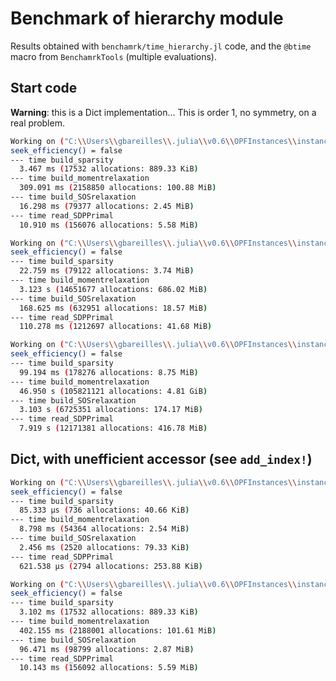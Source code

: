 # Benchmark of hierarchy module

Results obtained with `benchamrk/time_hierarchy.jl` code, and the `@btime` macro from `BenchamrkTools` (multiple evaluations).

## Start code

**Warning**: this is a Dict implementation...
This is order 1, no symmetry, on a real problem.

```bash
Working on ("C:\\Users\\gbareilles\\.julia\\v0.6\\OPFInstances\\instances\\data_Matpower\\matpower_QCQP", "case30pwl.dat")
seek_efficiency() = false
--- time build_sparsity
  3.467 ms (17532 allocations: 889.33 KiB)
--- time build_momentrelaxation
  309.091 ms (2158850 allocations: 100.88 MiB)
--- time build_SOSrelaxation
  16.298 ms (79377 allocations: 2.45 MiB)
--- time read_SDPPrimal
  10.910 ms (156076 allocations: 5.58 MiB)
```

```bash
Working on ("C:\\Users\\gbareilles\\.julia\\v0.6\\OPFInstances\\instances\\data_Matpower\\matpower_QCQP", "case89pegase.dat")
seek_efficiency() = false
--- time build_sparsity
  22.759 ms (79122 allocations: 3.74 MiB)
--- time build_momentrelaxation
  3.123 s (14651677 allocations: 686.02 MiB)
--- time build_SOSrelaxation
  168.625 ms (632951 allocations: 18.57 MiB)
--- time read_SDPPrimal
  110.278 ms (1212697 allocations: 41.68 MiB)
```

```bash
Working on ("C:\\Users\\gbareilles\\.julia\\v0.6\\OPFInstances\\instances\\data_Matpower\\matpower_QCQP", "case300.dat")
seek_efficiency() = false
--- time build_sparsity
  99.194 ms (178276 allocations: 8.75 MiB)
--- time build_momentrelaxation
  46.950 s (105821121 allocations: 4.81 GiB)
--- time build_SOSrelaxation
  3.103 s (6725351 allocations: 174.17 MiB)
--- time read_SDPPrimal
  7.919 s (12171381 allocations: 416.78 MiB)
```

## Dict, with unefficient accessor (see `add_index!`)

```bash
Working on ("C:\\Users\\gbareilles\\.julia\\v0.6\\OPFInstances\\instances\\data_Matpower\\matpower_QCQP", "WB2.dat")
seek_efficiency() = false
--- time build_sparsity
  85.333 μs (736 allocations: 40.66 KiB)
--- time build_momentrelaxation
  8.798 ms (54364 allocations: 2.54 MiB)
--- time build_SOSrelaxation
  2.456 ms (2520 allocations: 79.33 KiB)
--- time read_SDPPrimal
  621.538 μs (2794 allocations: 253.88 KiB)
```

```bash
Working on ("C:\\Users\\gbareilles\\.julia\\v0.6\\OPFInstances\\instances\\data_Matpower\\matpower_QCQP", "case30pwl.dat")
seek_efficiency() = false
--- time build_sparsity
  3.102 ms (17532 allocations: 889.33 KiB)
--- time build_momentrelaxation
  402.155 ms (2188001 allocations: 101.61 MiB)
--- time build_SOSrelaxation
  96.471 ms (98799 allocations: 2.87 MiB)
--- time read_SDPPrimal
  10.143 ms (156092 allocations: 5.59 MiB)
```